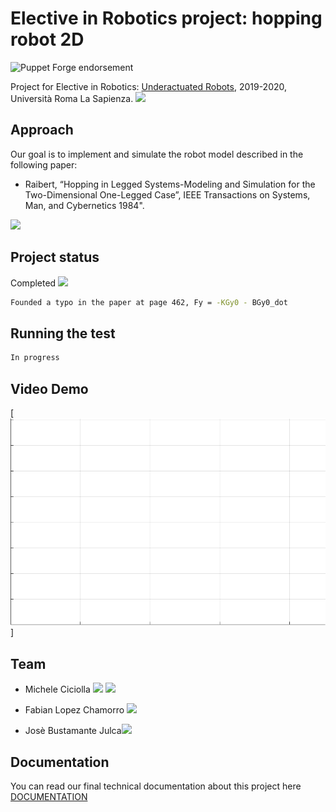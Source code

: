 # Elective in Robotics project: hopping robot 2D

![Puppet Forge endorsement](https://img.shields.io/puppetforge/e/camptocamp/openssl?color=light%20green&label=Ubuntu%2016.04%20LTS&logo=Ubuntu)

Project for Elective in Robotics: [Underactuated Robots](https://www.diag.uniroma1.it/~oriolo/ur/), 2019-2020, Università Roma La Sapienza.
<a href="https://www.dis.uniroma1.it/"><img src="http://www.dis.uniroma1.it/sites/default/files/marchio%20logo%20eng%20jpg.jpg" width="500"></a>

## Approach
Our goal is to implement and simulate the robot model described in the following paper:
* Raibert, “Hopping in Legged Systems-Modeling and Simulation for the Two-Dimensional One-Legged Case”, IEEE Transactions on Systems, Man, and Cybernetics 1984".

<a href="https://www.dis.uniroma1.it/"><img src="https://www.botmag.com/wp-content/uploads/2016/11/hopping01.jpg" width="400"></a>

## Project status
Completed <a href="https://github.com/micheleciciolla/vehicles-platooning"><img src="https://www.flaticon.com/svg/static/icons/svg/214/214353.svg" width="30"></a>

```bash
Founded a typo in the paper at page 462, Fy = -KGy0 - BGy0_dot
```

## Running the test

```bash
In progress
```

## Video Demo
[![SC2 Video](./docs/experiment.gif)]


## Team
* Michele Ciciolla <a href="https://github.com/micheleciciolla"><img src="https://upload.wikimedia.org/wikipedia/commons/thumb/9/91/Octicons-mark-github.svg/1024px-Octicons-mark-github.svg.png" width="30"></a>
<a href="https://www.linkedin.com/in/micheleciciolla/"><img src="https://www.tecnomagazine.it/tech/wp-content/uploads/2013/05/linkedin-aggiungere-immagini.png" width="30"></a>

*  Fabian Lopez Chamorro <a href="https://github.com/fabianlopezch"><img src="https://upload.wikimedia.org/wikipedia/commons/thumb/9/91/Octicons-mark-github.svg/1024px-Octicons-mark-github.svg.png" width="30"></a>


*  Josè Bustamante Julca<a href="https://github.com/"><img src="https://upload.wikimedia.org/wikipedia/commons/thumb/9/91/Octicons-mark-github.svg/1024px-Octicons-mark-github.svg.png" width="30"></a>


## Documentation
You can read our final technical documentation about this project here [DOCUMENTATION](./report.pdf)

